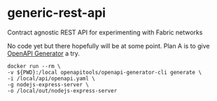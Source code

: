# generic-rest-api

Contract agnostic REST API for experimenting with Fabric networks

No code yet but there hopefully will be at some point. Plan A is to give [OpenAPI Generator](https://openapi-generator.tech) a try.

```
docker run --rm \
-v ${PWD}:/local openapitools/openapi-generator-cli generate \
-i /local/api/openapi.yaml \
-g nodejs-express-server \
-o /local/out/nodejs-express-server
```
